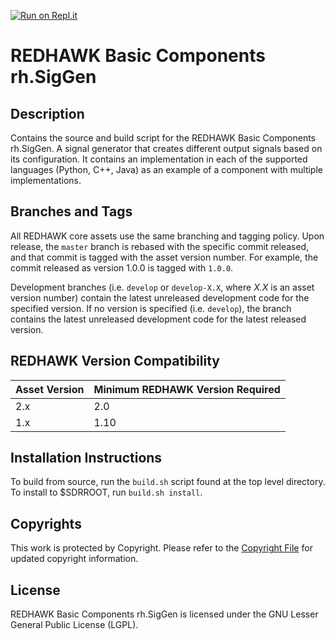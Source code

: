 [![Run on Repl.it](https://repl.it/badge/github/RedhawkSDR/SigGen)](https://repl.it/github/RedhawkSDR/SigGen)
# REDHAWK Basic Components rh.SigGen
 
## Description

Contains the source and build script for the REDHAWK Basic Components rh.SigGen.
A signal generator that creates different output signals based on its
configuration. It contains an implementation in each of the supported languages
(Python, C++, Java) as an example of a component with multiple implementations.

## Branches and Tags

All REDHAWK core assets use the same branching and tagging policy. Upon release,
the `master` branch is rebased with the specific commit released, and that
commit is tagged with the asset version number. For example, the commit released
as version 1.0.0 is tagged with `1.0.0`.

Development branches (i.e. `develop` or `develop-X.X`, where *X.X* is an asset
version number) contain the latest unreleased development code for the specified
version. If no version is specified (i.e. `develop`), the branch contains the
latest unreleased development code for the latest released version.

## REDHAWK Version Compatibility

| Asset Version | Minimum REDHAWK Version Required |
| ------------- | -------------------------------- |
| 2.x           | 2.0                              |
| 1.x           | 1.10                             |

## Installation Instructions
To build from source, run the `build.sh` script found at the top level
directory. To install to $SDRROOT, run `build.sh install`.

## Copyrights

This work is protected by Copyright. Please refer to the
[Copyright File](COPYRIGHT) for updated copyright information.

## License

REDHAWK Basic Components rh.SigGen is licensed under the GNU Lesser General
Public License (LGPL).

